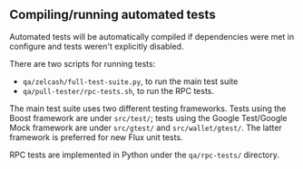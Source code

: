 Compiling/running automated tests
---------------------------------

Automated tests will be automatically compiled if dependencies were met in configure
and tests weren't explicitly disabled.

There are two scripts for running tests:

* ``qa/zelcash/full-test-suite.py``, to run the main test suite
* ``qa/pull-tester/rpc-tests.sh``, to run the RPC tests.

The main test suite uses two different testing frameworks. Tests using the Boost
framework are under ``src/test/``; tests using the Google Test/Google Mock
framework are under ``src/gtest/`` and ``src/wallet/gtest/``. The latter framework
is preferred for new Flux unit tests.

RPC tests are implemented in Python under the ``qa/rpc-tests/`` directory.
